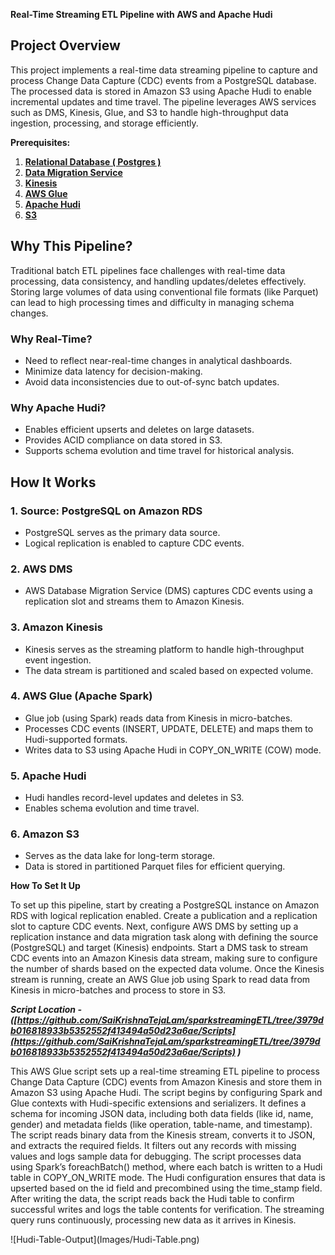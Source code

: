 **Real-Time Streaming ETL Pipeline with AWS and Apache Hudi**

## **Project Overview**

This project implements a real-time data streaming pipeline to capture and process Change Data Capture (CDC) events from a PostgreSQL database. The processed data is stored in Amazon S3 using Apache Hudi to enable incremental updates and time travel. The pipeline leverages AWS services such as DMS, Kinesis, Glue, and S3 to handle high-throughput data ingestion, processing, and storage efficiently.

**Prerequisites:**

1) [**Relational Database ( Postgres )**](https://github.com/SaiKrishnaTejaLam/sparkstreamingETL/tree/90695948af4c98ce558415e312f695a8b5723334/Amazon%20RDS)   
2) [**Data Migration Service**](https://github.com/SaiKrishnaTejaLam/sparkstreamingETL/tree/90695948af4c98ce558415e312f695a8b5723334/AWS%20DMS)  
3) [**Kinesis**](https://github.com/SaiKrishnaTejaLam/sparkstreamingETL/tree/90695948af4c98ce558415e312f695a8b5723334/AWS%20Kinesis)  
4) [**AWS Glue**](https://github.com/SaiKrishnaTejaLam/sparkstreamingETL/tree/90695948af4c98ce558415e312f695a8b5723334/AWS%20Glue)  
5) [**Apache Hudi**](https://github.com/SaiKrishnaTejaLam/sparkstreamingETL/tree/3979db016818933b5352552f413494a50d23a6ae/Apache%20Hudi)  
6) [**S3**](https://github.com/SaiKrishnaTejaLam/sparkstreamingETL/tree/aed50c5faa92a139a17642d79dba13f6d2cbc064/Amazon%20S3)

## **Why This Pipeline?**

Traditional batch ETL pipelines face challenges with real-time data processing, data consistency, and handling updates/deletes effectively. Storing large volumes of data using conventional file formats (like Parquet) can lead to high processing times and difficulty in managing schema changes.

### **Why Real-Time?**

* Need to reflect near-real-time changes in analytical dashboards.  
* Minimize data latency for decision-making.  
* Avoid data inconsistencies due to out-of-sync batch updates.

### **Why Apache Hudi?**

* Enables efficient upserts and deletes on large datasets.  
* Provides ACID compliance on data stored in S3.  
* Supports schema evolution and time travel for historical analysis.

## **How It Works**

### **1\. Source: PostgreSQL on Amazon RDS**

* PostgreSQL serves as the primary data source.  
* Logical replication is enabled to capture CDC events.

### **2\. AWS DMS**

* AWS Database Migration Service (DMS) captures CDC events using a replication slot and streams them to Amazon Kinesis.

### **3\. Amazon Kinesis**

* Kinesis serves as the streaming platform to handle high-throughput event ingestion.  
* The data stream is partitioned and scaled based on expected volume.

### **4\. AWS Glue (Apache Spark)**

* Glue job (using Spark) reads data from Kinesis in micro-batches.  
* Processes CDC events (INSERT, UPDATE, DELETE) and maps them to Hudi-supported formats.  
* Writes data to S3 using Apache Hudi in COPY\_ON\_WRITE (COW) mode.

### **5\. Apache Hudi**

* Hudi handles record-level updates and deletes in S3.  
* Enables schema evolution and time travel.

### **6\. Amazon S3**

* Serves as the data lake for long-term storage.  
* Data is stored in partitioned Parquet files for efficient querying.

**How To Set It Up**

To set up this pipeline, start by creating a PostgreSQL instance on Amazon RDS with logical replication enabled. Create a publication and a replication slot to capture CDC events. Next, configure AWS DMS by setting up a replication instance and data migration task along with defining the source (PostgreSQL) and target (Kinesis) endpoints. Start a DMS task to stream CDC events into an Amazon Kinesis data stream, making sure to configure the number of shards based on the expected data volume. Once the Kinesis stream is running, create an AWS Glue job using Spark to read data from Kinesis in micro-batches and process to store in S3.

***Script Location \- ([https://github.com/SaiKrishnaTejaLam/sparkstreamingETL/tree/3979db016818933b5352552f413494a50d23a6ae/Scripts](https://github.com/SaiKrishnaTejaLam/sparkstreamingETL/tree/3979db016818933b5352552f413494a50d23a6ae/Scripts) )*** 

This AWS Glue script sets up a real-time streaming ETL pipeline to process Change Data Capture (CDC) events from Amazon Kinesis and store them in Amazon S3 using Apache Hudi. The script begins by configuring Spark and Glue contexts with Hudi-specific extensions and serializers. It defines a schema for incoming JSON data, including both data fields (like id, name, gender) and metadata fields (like operation, table-name, and timestamp). The script reads binary data from the Kinesis stream, converts it to JSON, and extracts the required fields. It filters out any records with missing values and logs sample data for debugging. The script processes data using Spark’s foreachBatch() method, where each batch is written to a Hudi table in COPY\_ON\_WRITE mode. The Hudi configuration ensures that data is upserted based on the id field and precombined using the time\_stamp field. After writing the data, the script reads back the Hudi table to confirm successful writes and logs the table contents for verification. The streaming query runs continuously, processing new data as it arrives in Kinesis.

![Hudi-Table-Output\](Images/Hudi-Table.png)
